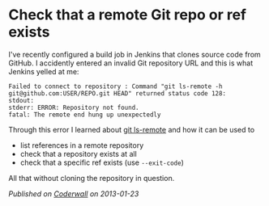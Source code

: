 # Check that a remote Git repo or ref exists

I've recently configured a build job in Jenkins that clones source code from GitHub. I accidently entered an invalid Git repository URL and this is what Jenkins yelled at me:

    Failed to connect to repository : Command "git ls-remote -h git@github.com:USER/REPO.git HEAD" returned status code 128:
    stdout:
    stderr: ERROR: Repository not found.
    fatal: The remote end hung up unexpectedly

Through this error I learned about [git ls-remote](http://git-scm.com/docs/git-ls-remote) and how it can be used to

- list references in a remote repository
- check that a repository exists at all
- check that a specific ref exists (use `--exit-code`)

All that without cloning the repository in question.

_Published on [Coderwall](https://coderwall.com/p/xxx) on 2013-01-23_
